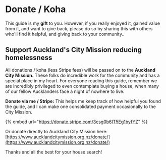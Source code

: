 # Donate / Koha



This guide is my **gift** to you. However, if you really enjoyed it, gained value from it, and want to give back, please do so by sharing this with others who'll find it helpful, and giving back to your community..

## Support Auckland's City Mission reducing homelessness

All donations / koha (less Stripe fees) will be passed on to the **Auckland City Mission.** These folks do incredible work for the community and has a special place in my heart. For everyone reading this guide, remember we are incredibly privileged to even contemplate buying a house, when many of our fellow Aucklanders face a night of nowhere to live.

**Donate via me / Stripe:** This helps me keep track of how helpful you found the guide, and I can make one consolidated payment occasionally to the City Mission.&#x20;

{% embed url="https://donate.stripe.com/3csg0b6IT5Eg1byfYZ" %}

Or donate directly to Auckland City Mission here: [https://www.aucklandcitymission.org.nz/donate/](https://www.aucklandcitymission.org.nz/donate/)

Thanks and all the best for your house search!


